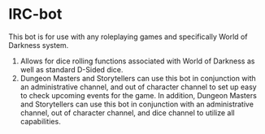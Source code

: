 # IRC-bot
This bot is for use with any roleplaying games and specifically World of Darkness system.
1) Allows for dice rolling functions associated with World of Darkness as well as standard D-Sided dice.
2) Dungeon Masters and Storytellers can use this bot in conjunction with an administrative channel, and out of character channel to set up easy to check upcoming events for the game.
In addition, Dungeon Masters and Storytellers can use this bot in conjunction with an administrative channel, out of character channel, and dice channel to utilize all capabilities.
